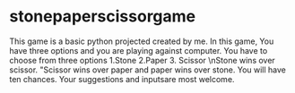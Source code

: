# stonepaperscissorgame
This game is a basic python projected created by me.
In this game, You have three options and you are playing against computer.
You have to choose from three options
1.Stone 2.Paper 3. Scissor \nStone wins over scissor.
"Scissor wins over paper and paper wins over stone.
You will have ten chances.
Your suggestions and inputsare most welcome.
